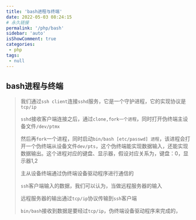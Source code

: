 ```yaml
---
title: 'bash进程与终端'
date: 2022-05-03 08:24:15
# 永久链接
permalink: '/php/bash'
sidebar: 'auto'
isShowComment: true
categories:
 - php
tags:
 - null
---
```




## bash进程与终端





>   我们通过`ssh client`连接`sshd`服务，它是一个守护进程，它的实现协议是`tcp/ip`
>
>   `sshd`接收客户端连接之后，通过`clone,fork一个进程`，同时打开伪终端主设备文件`/dev/ptmx`
>
>   然后再`fork`一个进程，同时启动`bin/bash [etc/passwd] 进程`，该进程会打开一个伪终端从设备文件`dev/pts`，这个伪终端能实现数据输入，还能实现数据输出。这个进程对应的键盘、显示器，假设对应关系为，键盘：0，显示器1,2
>
>   主从设备终端通过伪终端设备驱动程序进行通信的
>
>    
>
>   `ssh`客户端输入的数据，我们可以认为，当做远程服务器的输入
>
>   远程服务器的输出通过`tcp/ip`协议传输到`ssh`客户端
>
>    
>
>   `bin/bash`接收到数据是要经过`tcp/ip`，伪终端设备驱动程序来完成的，
